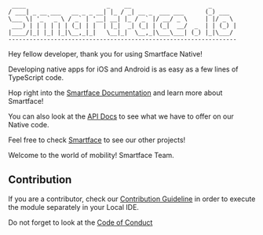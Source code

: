      ____                       _    __                      _
    / ___| _ __ ___   __ _ _ __| |_ / _| __ _  ___ ___      (_) ___
    \___ \| '_ ` _ \ / _` | '__| __| |_ / _` |/ __/ _ \     | |/ _ \
     ___) | | | | | | (_| | |  | |_|  _| (_| | (_|  __/  _  | | (_) |
    |____/|_| |_| |_|\__,_|_|   \__|_|  \__,_|\___\___| (_) |_|\___/
    -----------------------------------------------------------------

Hey fellow developer, thank you for using Smartface Native!

Developing native apps for iOS and Android is as easy as a few lines of
TypeScript code.

Hop right into the [Smartface Documentation](https://docs.smartface.io) and learn more about Smartface!

You can also look at the [API Docs](http://ref.smartface.io) to see what we have to offer on our Native code.

Feel free to check [Smartface](https://smartface.io) to see our other projects!

Welcome to the world of mobility!
Smartface Team.

## Contribution

If you are a contributor, check our [Contribution Guideline](https://github.com/smartface/native/CONTRIBUTING.md) in order to execute the module separately in your Local IDE.

Do not forget to look at the [Code of Conduct](https://github.com/smartface/native/CODE_OF_CONDUCT.md)
